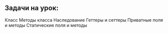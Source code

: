 ## Задачи на урок:

Класс
Методы класса
Наследование
Геттеры и сеттеры
Приватные поля и методы
Статические поля и методы









